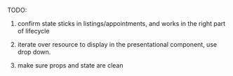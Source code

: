 TODO:

1. confirm state sticks in listings/appointments, and works in the right part of lifecycle

2. iterate over resource to display in the presentational component, use drop down.

3. make sure props and state are clean
